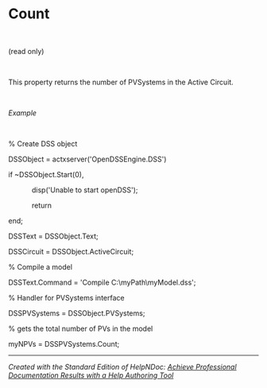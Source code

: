 # Count

&nbsp;

(read only)

&nbsp;

This property returns the number of PVSystems in the Active Circuit.

&nbsp;

*Example*

&nbsp;

% Create DSS object

DSSObject = actxserver('OpenDSSEngine.DSS')

if ~DSSObject.Start(0),

&nbsp; &nbsp; &nbsp; &nbsp; &nbsp; &nbsp; disp('Unable to start openDSS');

&nbsp; &nbsp; &nbsp; &nbsp; &nbsp; &nbsp; return

end;

DSSText = DSSObject.Text;

DSSCircuit = DSSObject.ActiveCircuit;

% Compile a model &nbsp; &nbsp;

DSSText.Command = 'Compile C:\\myPath\\myModel.dss';

% Handler for PVSystems interface

DSSPVSystems = DSSObject.PVSystems;

% gets the total number of PVs in the model

myNPVs = DSSPVSystems.Count;

***
_Created with the Standard Edition of HelpNDoc: [Achieve Professional Documentation Results with a Help Authoring Tool](<https://www.helpndoc.com/news-and-articles/2022-09-27-why-use-a-help-authoring-tool-instead-of-microsoft-word-to-produce-high-quality-documentation/>)_
